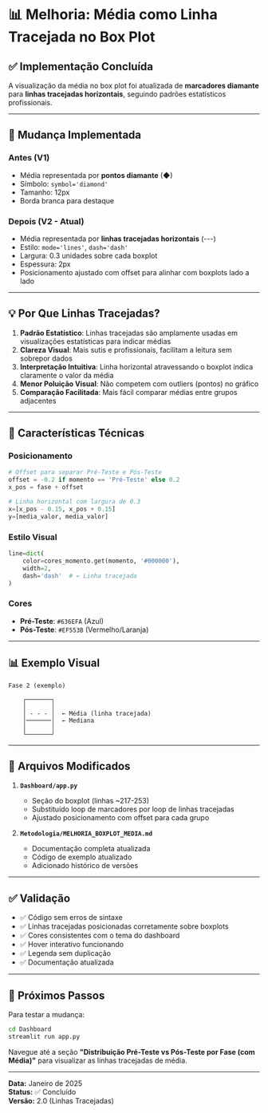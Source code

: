 # 📊 Melhoria: Média como Linha Tracejada no Box Plot

## ✅ Implementação Concluída

A visualização da média no box plot foi atualizada de **marcadores diamante** para **linhas tracejadas horizontais**, seguindo padrões estatísticos profissionais.

---

## 🔄 Mudança Implementada

### Antes (V1)
- Média representada por **pontos diamante** (◆)
- Símbolo: `symbol='diamond'`
- Tamanho: 12px
- Borda branca para destaque

### Depois (V2 - Atual)
- Média representada por **linhas tracejadas horizontais** (---)
- Estilo: `mode='lines'`, `dash='dash'`
- Largura: 0.3 unidades sobre cada boxplot
- Espessura: 2px
- Posicionamento ajustado com offset para alinhar com boxplots lado a lado

---

## 💡 Por Que Linhas Tracejadas?

1. **Padrão Estatístico**: Linhas tracejadas são amplamente usadas em visualizações estatísticas para indicar médias
2. **Clareza Visual**: Mais sutis e profissionais, facilitam a leitura sem sobrepor dados
3. **Interpretação Intuitiva**: Linha horizontal atravessando o boxplot indica claramente o valor da média
4. **Menor Poluição Visual**: Não competem com outliers (pontos) no gráfico
5. **Comparação Facilitada**: Mais fácil comparar médias entre grupos adjacentes

---

## 🎨 Características Técnicas

### Posicionamento
```python
# Offset para separar Pré-Teste e Pós-Teste
offset = -0.2 if momento == 'Pré-Teste' else 0.2
x_pos = fase + offset

# Linha horizontal com largura de 0.3
x=[x_pos - 0.15, x_pos + 0.15]
y=[media_valor, media_valor]
```

### Estilo Visual
```python
line=dict(
    color=cores_momento.get(momento, '#000000'),
    width=2,
    dash='dash'  # ← Linha tracejada
)
```

### Cores
- **Pré-Teste**: `#636EFA` (Azul)
- **Pós-Teste**: `#EF553B` (Vermelho/Laranja)

---

## 📊 Exemplo Visual

```
Fase 2 (exemplo)
                    
    ┌───────┐       
    │       │       
    │ - - - │  ← Média (linha tracejada)
    │───────│  ← Mediana
    │       │       
    └───────┘       
```

---

## 📁 Arquivos Modificados

1. **`Dashboard/app.py`**
   - Seção do boxplot (linhas ~217-253)
   - Substituído loop de marcadores por loop de linhas tracejadas
   - Ajustado posicionamento com offset para cada grupo

2. **`Metodologia/MELHORIA_BOXPLOT_MEDIA.md`**
   - Documentação completa atualizada
   - Código de exemplo atualizado
   - Adicionado histórico de versões

---

## ✅ Validação

- ✅ Código sem erros de sintaxe
- ✅ Linhas tracejadas posicionadas corretamente sobre boxplots
- ✅ Cores consistentes com o tema do dashboard
- ✅ Hover interativo funcionando
- ✅ Legenda sem duplicação
- ✅ Documentação atualizada

---

## 🚀 Próximos Passos

Para testar a mudança:

```bash
cd Dashboard
streamlit run app.py
```

Navegue até a seção **"Distribuição Pré-Teste vs Pós-Teste por Fase (com Média)"** para visualizar as linhas tracejadas de média.

---

**Data:** Janeiro de 2025  
**Status:** ✅ Concluído  
**Versão:** 2.0 (Linhas Tracejadas)
